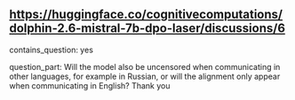 ## https://huggingface.co/cognitivecomputations/dolphin-2.6-mistral-7b-dpo-laser/discussions/6

contains_question: yes

question_part: Will the model also be uncensored when communicating in other languages, for example in Russian, or will the alignment only appear when communicating in English? Thank you
